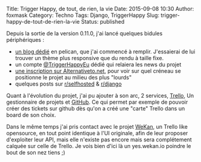Title: Trigger Happy, de tout, de rien, la vie
Date: 2015-09-08 10:30
Author: foxmask
Category: Techno
Tags: Django, TriggerHappy
Slug: trigger-happy-de-tout-de-rien-la-vie
Status: published

Depuis la sortie de la version 0.11.0, j'ai lancé quelques bidules
périphériques :

-   [un blog dédié](http://blog.trigger-happy.eu/) en pelican, que j'ai
    commencé à remplir. J'essaierai de lui trouver un thème plus
    responsive que du rendu à taille fixe.
-   un compte [@TriggerHappyEu](https://twitter.com/TriggerHappyEu)
    dédié qui relaiera les news du projet
-   [une inscription sur
    Alternativeto.net](https://alternativeto.net/software/trigger-happy/),
    pour voir sur quel créneau se positionne le projet au milieu des
    plus "lourds"
-   quelques posts sur
    [r/selfhosted](https://www.reddit.com/r/selfhosted/) &
    [r/django](https://www.reddit.com/r/django/)

Quant à l'évolution du projet, j'ai pu ajouter à son arc, 2 services,
[Trello](https://trello.com/), Un gestionnaire de projets et
[GitHub](https://github.com/). Ce qui permet par exemple de pouvoir
créer des tickets sur github dès qu'on a créé une "carte" Trello dans un
board de son choix.

Dans le même temps j'ai pris contact avec le projet
[WeKan](https://github.com/wekan/wekan), un Trello like opensource, en
tout point identique à l'UI originale, afin de leur proposer d'exploiter
leur API, mais elle n'existe pas encore mais sera complétement calquée
sur celle de Trello. Je vois bien d'ici là un yes.wekan.io poindre le
bout de son nez tiens ;)

